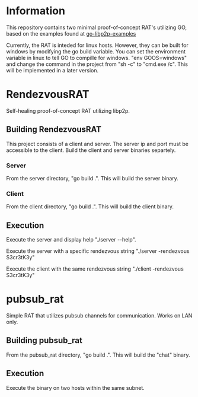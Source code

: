 # Information

This repository contains two minimal proof-of-concept RAT's utilizing GO, based on the examples found at [go-libp2p-examples](https://github.com/libp2p/)

Currently, the RAT is inteded for linux hosts. However, they can be built for windows by modifying the go build variable.
You can set the environment variable in linux to tell GO to compille for windows. "env GOOS=windows" and change the command in the project from "sh -c" to "cmd.exe /c". This will be implemented in a later version.


# RendezvousRAT

 Self-healing proof-of-concept RAT utilizing libp2p. 

 ## Building RendezvousRAT

 This project consists of a client and server. The server ip and port must be accessible to the client. Build the client and server binaries separtely. 

 ### Server

 From the server directory, "go build .". This will build the server binary.

 ### Client

 From the client directory, "go build .". This will build the client binary.

 ## Execution

 Execute the server and display help "./server --help".

 Execute the server with a specific rendezvous string "./server -rendezvous S3cr3tK3y"

 Execute the client with the same rendezvous string "./client -rendezvous S3cr3tK3y"


# pubsub_rat

Simple RAT that utilizes pubsub channels for communication. Works on LAN only.

## Building pubsub_rat

From the pubsub_rat directory, "go build .". This will build the "chat" binary. 

## Execution

Execute the binary on two hosts within the same subnet.



